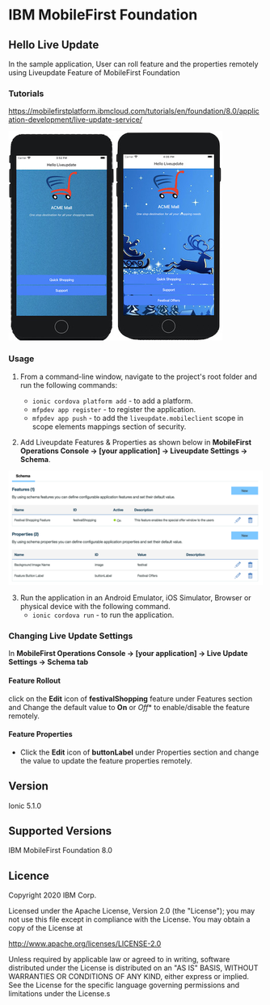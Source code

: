 IBM MobileFirst Foundation
===
## Hello Live Update

In the sample application, User can roll feature and the properties remotely using Liveupdate Feature of MobileFirst Foundation

### Tutorials
https://mobilefirstplatform.ibmcloud.com/tutorials/en/foundation/8.0/application-development/live-update-service/

![Liveupdate Screenshot](mobilefirst/screenshot.jpg)

### Usage

1. From a command-line window, navigate to the project's root folder and run the following commands:
    - `ionic cordova platform add` - to add a platform.
    - `mfpdev app register` - to register the application.
    - `mfpdev app push` - to add the `liveupdate.mobileclient` scope in scope elements mappings section of security.
   
2. Add Liveupdate Features & Properties as shown below in **MobileFirst Operations Console → [your application] → Liveupdate Settings → Schema**.

![Liveupdate Screenshot](mobilefirst/liveupdate-schema.png)

3. Run the application in an Android Emulator, iOS Simulator, Browser or physical device with the following command.
    - `ionic cordova run` - to run the application. 


### Changing Live Update Settings

In **MobileFirst Operations Console → [your application] → Live Update Settings → Schema tab**

#### Feature Rollout
click on the **Edit** icon of  **festivalShopping**  feature under Features section and Change the default value to **On** or *Off** to enable/disable the feature remotely.
 
#### Feature Properties
* Click the **Edit** icon of **buttonLabel** under Properties section and change the value to update the feature properties remotely.

## Version
Ionic 5.1.0

## Supported Versions
IBM MobileFirst Foundation 8.0

## Licence
Copyright 2020 IBM Corp.

Licensed under the Apache License, Version 2.0 (the "License");
you may not use this file except in compliance with the License.
You may obtain a copy of the License at

http://www.apache.org/licenses/LICENSE-2.0

Unless required by applicable law or agreed to in writing, software
distributed under the License is distributed on an "AS IS" BASIS,
WITHOUT WARRANTIES OR CONDITIONS OF ANY KIND, either express or implied.
See the License for the specific language governing permissions and
limitations under the License.s
